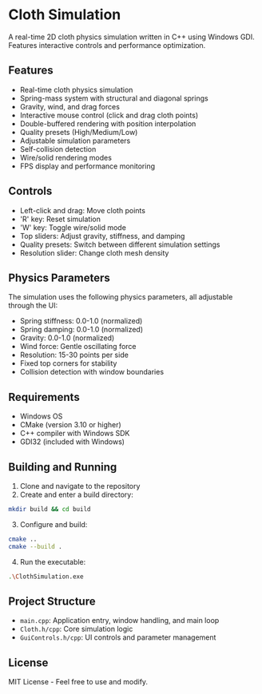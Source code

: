 # Cloth Simulation

A real-time 2D cloth physics simulation written in C++ using Windows GDI. Features interactive controls and performance optimization.

## Features

- Real-time cloth physics simulation
- Spring-mass system with structural and diagonal springs
- Gravity, wind, and drag forces
- Interactive mouse control (click and drag cloth points)
- Double-buffered rendering with position interpolation
- Quality presets (High/Medium/Low)
- Adjustable simulation parameters
- Self-collision detection
- Wire/solid rendering modes
- FPS display and performance monitoring

## Controls

- Left-click and drag: Move cloth points
- 'R' key: Reset simulation
- 'W' key: Toggle wire/solid mode
- Top sliders: Adjust gravity, stiffness, and damping
- Quality presets: Switch between different simulation settings
- Resolution slider: Change cloth mesh density

## Physics Parameters

The simulation uses the following physics parameters, all adjustable through the UI:
- Spring stiffness: 0.0-1.0 (normalized)
- Spring damping: 0.0-1.0 (normalized)  
- Gravity: 0.0-1.0 (normalized)
- Wind force: Gentle oscillating force
- Resolution: 15-30 points per side
- Fixed top corners for stability
- Collision detection with window boundaries

## Requirements

- Windows OS
- CMake (version 3.10 or higher)
- C++ compiler with Windows SDK
- GDI32 (included with Windows)

## Building and Running

1. Clone and navigate to the repository
2. Create and enter a build directory:
```bash
mkdir build && cd build
```
3. Configure and build:
```bash
cmake ..
cmake --build .
```
4. Run the executable:
```bash
.\ClothSimulation.exe
```

## Project Structure

- `main.cpp`: Application entry, window handling, and main loop
- `Cloth.h/cpp`: Core simulation logic
- `GuiControls.h/cpp`: UI controls and parameter management

## License

MIT License - Feel free to use and modify.